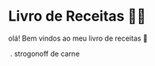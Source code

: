 # Livro de Receitas :man_cook:

olá! Bem vindos ao meu livro de receitas :wave:

​     . strogonoff de carne 